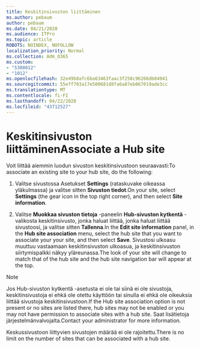 ```yaml
---
title: Keskitinsivuston liittäminen
ms.author: pebaum
author: pebaum
ms.date: 04/21/2020
ms.audience: ITPro
ms.topic: article
ROBOTS: NOINDEX, NOFOLLOW
localization_priority: Normal
ms.collection: Adm_O365
ms.custom:
- "5300012"
- "1012"
ms.openlocfilehash: 32e49b8afc6ba63463faac3f258c96266db04941
ms.sourcegitcommit: 55eff703a17e500681d8fa6a87eb067019ade3cc
ms.translationtype: MT
ms.contentlocale: fi-FI
ms.lasthandoff: 04/22/2020
ms.locfileid: "43712527"
---
```

# <a name="associate-a-hub-site"></a><span data-ttu-id="c759b-102">Keskitinsivuston liittäminen</span><span class="sxs-lookup"><span data-stu-id="c759b-102">Associate a Hub site</span></span>

<span data-ttu-id="c759b-103">Voit liittää aiemmin luodun sivuston keskitinsivustoon seuraavasti:</span><span class="sxs-lookup"><span data-stu-id="c759b-103">To associate an existing site to your hub site, do the following:</span></span>
  
1. <span data-ttu-id="c759b-104">Valitse sivustossa Asetukset **Settings** (rataskuvake oikeassa yläkulmassa) ja valitse sitten **Sivuston tiedot**.</span><span class="sxs-lookup"><span data-stu-id="c759b-104">On your site, select **Settings** (the gear icon in the top right corner), and then select **Site information**.</span></span>

2. <span data-ttu-id="c759b-105">Valitse **Muokkaa sivuston tietoja** -paneelin **Hub-sivuston kytkentä** -valikosta keskitinsivusto, jonka haluat liittää, jonka haluat liittää sivustoosi, ja valitse sitten **Tallenna**.</span><span class="sxs-lookup"><span data-stu-id="c759b-105">In the **Edit site information** panel, in the **Hub site association** menu, select the hub site that you want to associate your your site, and then select **Save**.</span></span> <span data-ttu-id="c759b-106">Sivustosi ulkoasu muuttuu vastaamaan keskitinsivuston ulkoasua, ja keskitinsivuston siirtymispalkki näkyy yläreunassa.</span><span class="sxs-lookup"><span data-stu-id="c759b-106">The look of your site will change to match that of the hub site and the hub site navigation bar will appear at the top.</span></span>

 > [!Note]
><span data-ttu-id="c759b-107">Jos Hub-sivuston kytkentä -asetusta ei ole tai siinä ei ole sivustoja, keskitinsivustoja ei ehkä ole otettu käyttöön tai sinulla ei ehkä ole oikeuksia liittää sivustoja keskitinsivustoon.</span><span class="sxs-lookup"><span data-stu-id="c759b-107">If the Hub site association option is not present or no sites are listed there, hub sites may not be enabled or you may not have permission to associate sites with a hub site.</span></span> <span data-ttu-id="c759b-108">Saat lisätietoja järjestelmänvalvojalta.</span><span class="sxs-lookup"><span data-stu-id="c759b-108">Contact your administrator for more information.</span></span>
>
><span data-ttu-id="c759b-109">Keskussivustoon liittyvien sivustojen määrää ei ole rajoitettu.</span><span class="sxs-lookup"><span data-stu-id="c759b-109">There is no limit on the number of sites that can be associated with a hub site.</span></span>
  